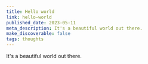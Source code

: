 ```yaml
---
title: Hello world
link: hello-world
published_date: 2023-05-11
meta_description: It's a beautiful world out there.
make_discoverable: false
tags: thoughts
---
```

It's a beautiful world out there.

